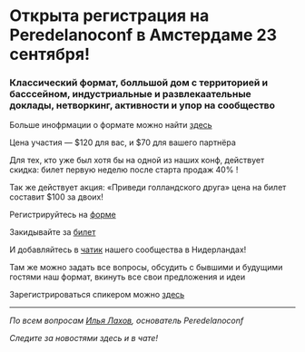 # Открыта регистрация на **Peredelanoconf** в Амстердаме 23 сентября!

### Классический формат, болльшой дом с территорией и басссейном, индустриальные и развлекаательные доклады, нетворкинг, активности и упор на сообщество

Больше инофрмации о формате можно найти [здесь](/./confs/standard.md)

Цена участия — $120 для вас, и $70 для вашего партнёра

Для тех, кто уже был хотя бы на одной из наших конф, действует скидка: билет первую неделю после старта продаж 40% !

Так же действует акция: «Приведи голландского друга» цена на билет составит $100 за двоих!

Регистрируйтесь на [форме]( https://docs.google.com/forms/d/16SCp2bbQhqnxRkoS53j0Ij_LtppibVHNJMIJSF27t_E)

Закидывайте за [билет](/./guides/how-to-pay.md)

И добавляйтесь в [чатик](https://t.me/peredelanoconf_amsterdam) нашего сообщества в Нидерландах! 

Там же можно задать все вопросы, обсудить с бывшими и будущими гостями наш формат, вкинуть все свои предложения и идеи

Зарегистрироваться спикером можно [здесь](/./guides/tech-speech.md)

---

_По всем вопросам [Илья Лахов](https://t.me/ilakhov), основатель Peredelanoconf_

_Следите за новостями здесь и в чате!_
